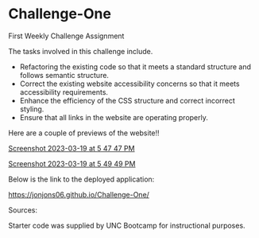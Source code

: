 # Challenge-One
First Weekly Challenge Assignment

The tasks involved in this challenge include.
* Refactoring the existing code so that it meets a standard structure and follows semantic structure.
* Correct the existing website accessibility concerns so that it meets accessibility requirements.
* Enhance the efficiency of the CSS structure and correct incorrect styling.
* Ensure that all links in the website are operating properly.

Here are a couple of previews of the website!!

[Screenshot 2023-03-19 at 5 47 47 PM](https://user-images.githubusercontent.com/124073266/226211727-fa1c51d7-c5ce-436d-bca5-d417197f76fe.png)
 
[Screenshot 2023-03-19 at 5 49 49 PM](https://user-images.githubusercontent.com/124073266/226211800-30823751-8862-422e-a5dc-8cf7e33578bb.png)


Below is the link to the deployed application:

https://jonjons06.github.io/Challenge-One/


Sources:

Starter code was supplied by UNC Bootcamp for instructional purposes.
